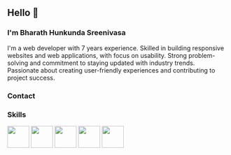 ## Hello 👋

### I'm Bharath Hunkunda Sreenivasa

I'm a web developer with 7 years experience. Skilled in building responsive websites and web applications, with focus on usability. Strong problem-solving and commitment to staying updated with industry trends. Passionate about creating user-friendly experiences and contributing to project success.

### Contact


### Skills
<img src = "https://raw.githubusercontent.com/Hsbharath/repo-images/master/React.png?token=GHSAT0AAAAAACPV4IR52YETLSN5AM47QS2WZPWUKIA" width = 50 height = 50 />
<img src = "https://raw.githubusercontent.com/Hsbharath/repo-images/master/Angular.png?token=GHSAT0AAAAAACPV4IR5O2TCG7IIATI7EQ4CZPWUGNQ" width = 50 height = 50 />
<img src = "https://raw.githubusercontent.com/Hsbharath/repo-images/master/JavaScript.png?token=GHSAT0AAAAAACPV4IR5U6HQLJMJ2LSPP4EEZPWUG2A" width = 50 height = 50 />
<img src = "https://raw.githubusercontent.com/Hsbharath/repo-images/master/Node.png?token=GHSAT0AAAAAACPV4IR5DICBI6C2D5TMLFOUZPWUHKA" width = 50 height = 50 />
<img src = "https://raw.githubusercontent.com/Hsbharath/repo-images/master/Redux.png?token=GHSAT0AAAAAACPV4IR4S55NUI2IJGOVHKSOZPWUHXQ" width = 50 height = 50 />


<!--
**Hsbharath/hsbharath** is a ✨ _special_ ✨ repository because its `README.md` (this file) appears on your GitHub profile.

Here are some ideas to get you started:

- 🔭 I’m currently working on ...
- 🌱 I’m currently learning ...
- 👯 I’m looking to collaborate on ...
- 🤔 I’m looking for help with ...
- 💬 Ask me about ...
- 📫 How to reach me: ...
- 😄 Pronouns: ...
- ⚡ Fun fact: ...
-->

